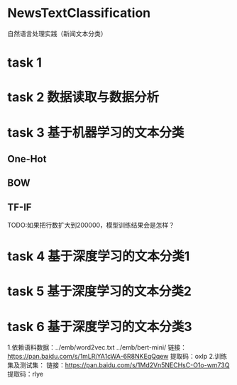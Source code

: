 # NewsTextClassification
自然语言处理实践（新闻文本分类）
# task 1
# task 2 数据读取与数据分析
# task 3 基于机器学习的文本分类
## One-Hot
## BOW
## TF-IF
TODO:如果把行数扩大到200000，模型训练结果会是怎样？
# task 4 基于深度学习的文本分类1
# task 5 基于深度学习的文本分类2
# task 6 基于深度学习的文本分类3
1.依赖语料数据：../emb/word2vec.txt ../emb/bert-mini/
链接：https://pan.baidu.com/s/1mLRjYA1cWA-6R8NKEqQqew 
提取码：oxlp
2.训练集及测试集：
链接：https://pan.baidu.com/s/1Md2Vn5NECHsC-O1o-wm73Q 
提取码：rlye
